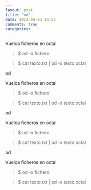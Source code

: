 ```yaml
---
layout: post
title: "od"
date: 2014-04-03 14:52
comments: true
categories: 
---
```

Vuelca ficheros en octal

>$ od -x fichero 

>$ cat texto.txt | od -x texto.octal

od

Vuelca ficheros en octal

>$ od -x fichero 

>$ cat texto.txt | od -x texto.octal

od

Vuelca ficheros en octal

>$ od -x fichero 

>$ cat texto.txt | od -x texto.octal

od

Vuelca ficheros en octal

>$ od -x fichero 

>$ cat texto.txt | od -x texto.octal

